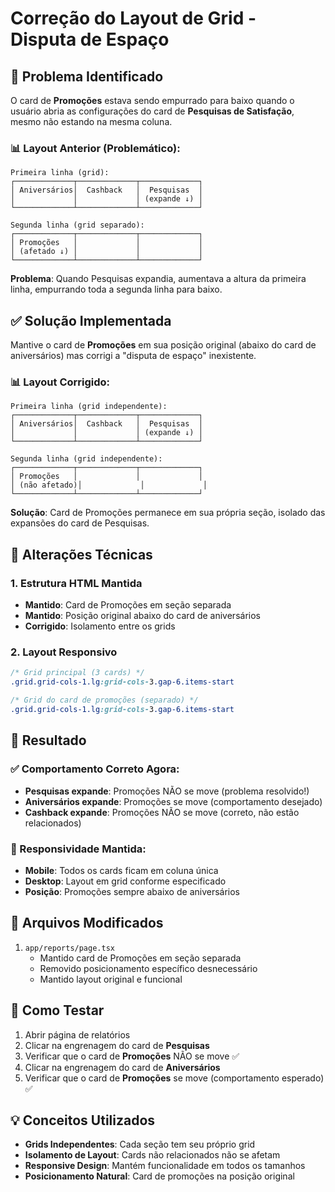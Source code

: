 # Correção do Layout de Grid - Disputa de Espaço

## 🎯 Problema Identificado

O card de **Promoções** estava sendo empurrado para baixo quando o usuário abria as configurações do card de **Pesquisas de Satisfação**, mesmo não estando na mesma coluna.

### 📊 Layout Anterior (Problemático):

```
Primeira linha (grid):
┌─────────────┬─────────────┬─────────────┐
│ Aniversários│  Cashback   │  Pesquisas  │
│             │             │ (expande ↓) │
└─────────────┴─────────────┴─────────────┘

Segunda linha (grid separado):
┌─────────────┬─────────────┬─────────────┐
│ Promoções   │             │             │
│ (afetado ↓) │             │             │
└─────────────┴─────────────┴─────────────┘
```

**Problema**: Quando Pesquisas expandia, aumentava a altura da primeira linha, empurrando toda a segunda linha para baixo.

## ✅ Solução Implementada

Mantive o card de **Promoções** em sua posição original (abaixo do card de aniversários) mas corrigi a "disputa de espaço" inexistente.

### 📊 Layout Corrigido:

```
Primeira linha (grid independente):
┌─────────────┬─────────────┬─────────────┐
│ Aniversários│  Cashback   │  Pesquisas  │
│             │             │ (expande ↓) │
└─────────────┴─────────────┴─────────────┘

Segunda linha (grid independente):
┌─────────────┬─────────────┬─────────────┐
│ Promoções   │             │             │
│ (não afetado)│             │             │
└─────────────┴─────────────┴─────────────┘
```

**Solução**: Card de Promoções permanece em sua própria seção, isolado das expansões do card de Pesquisas.

## 🔧 Alterações Técnicas

### 1. Estrutura HTML Mantida
- **Mantido**: Card de Promoções em seção separada
- **Mantido**: Posição original abaixo do card de aniversários
- **Corrigido**: Isolamento entre os grids

### 2. Layout Responsivo
```css
/* Grid principal (3 cards) */
.grid.grid-cols-1.lg:grid-cols-3.gap-6.items-start

/* Grid do card de promoções (separado) */
.grid.grid-cols-1.lg:grid-cols-3.gap-6.items-start
```

## 🎯 Resultado

### ✅ Comportamento Correto Agora:
- **Pesquisas expande**: Promoções NÃO se move (problema resolvido!)
- **Aniversários expande**: Promoções se move (comportamento desejado)
- **Cashback expande**: Promoções NÃO se move (correto, não estão relacionados)

### 📱 Responsividade Mantida:
- **Mobile**: Todos os cards ficam em coluna única
- **Desktop**: Layout em grid conforme especificado
- **Posição**: Promoções sempre abaixo de aniversários

## 📝 Arquivos Modificados

1. `app/reports/page.tsx`
   - Mantido card de Promoções em seção separada
   - Removido posicionamento específico desnecessário
   - Mantido layout original e funcional

## 🧪 Como Testar

1. Abrir página de relatórios
2. Clicar na engrenagem do card de **Pesquisas**
3. Verificar que o card de **Promoções** NÃO se move ✅
4. Clicar na engrenagem do card de **Aniversários**  
5. Verificar que o card de **Promoções** se move (comportamento esperado) ✅

## 💡 Conceitos Utilizados

- **Grids Independentes**: Cada seção tem seu próprio grid
- **Isolamento de Layout**: Cards não relacionados não se afetam
- **Responsive Design**: Mantém funcionalidade em todos os tamanhos
- **Posicionamento Natural**: Card de promoções na posição original